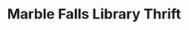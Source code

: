 ---
title: "Marble Falls Library Thrift"
url: /marble-falls/marble-falls-library-thrift/
shop: Gebrauchtwaren
---